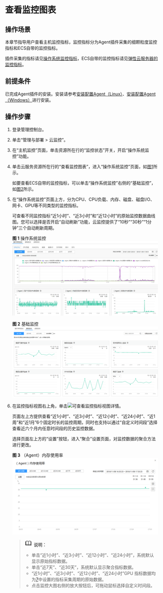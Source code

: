 # 查看监控图表<a name="ZH-CN_TOPIC_0084572227"></a>

## 操作场景<a name="section769428121218"></a>

本章节指导用户查看主机监控指标，监控指标分为Agent插件采集的细颗粒度监控指标和ECS自带的监控指标。

插件采集的指标请见[操作系统监控指标](弹性云服务器中操作系统监控的监控指标.md)，ECS自带的监控指标请见[弹性云服务器的监控指标](弹性云服务器的监控指标.md)。

## 前提条件<a name="section136556209557"></a>

已完成Agent插件的安装。安装请参考[安装配置Agent（Linux）](安装配置Agent（Linux）.md)、[安装配置Agent（Windows）](安装配置Agent（Windows）.md)进行安装。

## 操作步骤<a name="section19762433184840"></a>

1.  登录管理控制台。
2.  单击“管理与部署 \> 云监控”。
3.  在“主机监控”页面，单击资源所在行的“监控状态”开关，开启“操作系统监控”功能。
4.  单击云服务资源所在行的“查看监控图表”，进入“操作系统监控”页面，如[图1](#fig10673024113818)所示。

    如要查看ECS自带的监控指标，可以单击“操作系统监控”右侧的“基础监控”，如[图2](#fig547204212396)所示。

5.  在“操作系统监控”页面上方，分为CPU、CPU负载、内存、磁盘、磁盘I/O、网卡、GPU等不同类型的监控指标。

    可查看不同监控指标“近1小时”、“近3小时”和“近12小时”的原始监控数据曲线图。您可以选择是否开启“自动刷新”功能，云监控提供了“10秒”“30秒”“1分钟”三个自动刷新周期。

    **图 1**  操作系统监控<a name="fig10673024113818"></a>  
    ![](figures/操作系统监控.png "操作系统监控")

    **图 2**  基础监控<a name="fig547204212396"></a>  
    ![](figures/基础监控.png "基础监控")

6.  在监控指标视图右上角，单击![](figures/ywx458382-云计算开发部-公有云_IaaS-image-daf70e00-572c-4f31-82a3-a24bcddc0a1a-2.png)可查看监控指标视图详情。

    页面左上方提供查看“近1小时”、“近3小时”、“近12小时”、“近24小时”、“近1周”和“近1月”6个固定时长的监控周期，同时也支持以通过“自定义时间段”选择查看近六个月内任意时间段的历史监控数据。

    选择页面左上方的“设置”按钮，进入“聚合”设置页面，对监控数据的聚合方法进行更改。

    **图 3**  （Agent）内存使用率<a name="fig1462710331"></a>  
    ![](figures/（Agent）内存使用率.png "（Agent）内存使用率")

    >![](public_sys-resources/icon-note.gif) **说明：**   
    >-   单击“近1小时”、“近3小时”、“近12小时”、“近24小时”，系统默认显示原始指标数据。  
    >-   单击“近7天”、“近30天”，系统默认显示聚合指标数据。  
    >-   “近1小时”、“近3小时”、“近12小时”、“近24小时”GPU 指标数据均为[7](安装GPU指标与RAID指标采集插件（Linux）.md#li1767312613410)中设置的指标采集周期的原始数据。  
    >-   点击监控大图右侧的放大按钮后，可拖动鼠标选择自定义时间段。  


